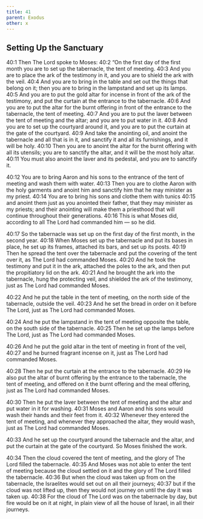```yaml
---
title: 41
parent: Exodus
other: x
---
```


## Setting Up the Sanctuary

<a name="40:1">40:1</a> Then The Lord spoke to Moses: <a name="40:2">40:2</a> “On the first day of the first month you are to set up the tabernacle, the tent of meeting. <a name="40:3">40:3</a> And you are to place the ark of the testimony in it, and you are to shield the ark with the veil. <a name="40:4">40:4</a> And you are to bring in the table and set out the things that belong on it; then you are to bring in the lampstand and set up its lamps. <a name="40:5">40:5</a> And you are to put the gold altar for incense in front of the ark of the testimony, and put the curtain at the entrance to the tabernacle. <a name="40:6">40:6</a> And you are to put the altar for the burnt offering in front of the entrance to the tabernacle, the tent of meeting. <a name="40:7">40:7</a> And you are to put the laver between the tent of meeting and the altar; and you are to put water in it. <a name="40:8">40:8</a> And you are to set up the courtyard around it, and you are to put the curtain at the gate of the courtyard. <a name="40:9">40:9</a> And take the anointing oil, and anoint the tabernacle and all that is in it, and sanctify it and all its furnishings, and it will be holy. <a name="40:10">40:10</a> Then you are to anoint the altar for the burnt offering with all its utensils; you are to sanctify the altar, and it will be the most holy altar. <a name="40:11">40:11</a> You must also anoint the laver and its pedestal, and you are to sanctify it.

<a name="40:12">40:12</a> You are to bring Aaron and his sons to the entrance of the tent of meeting and wash them with water. <a name="40:13">40:13</a> Then you are to clothe Aaron with the holy garments and anoint him and sanctify him that he may minister as my priest. <a name="40:14">40:14</a> You are to bring his sons and clothe them with tunics <a name="40:15">40:15</a> and anoint them just as you anointed their father, that they may minister as my priests; and their anointing will make them a priesthood that will continue throughout their generations. <a name="40:16">40:16</a> This is what Moses did, according to all The Lord had commanded him  —  so he did.

<a name="40:17">40:17</a> So the tabernacle was set up on the first day of the first month, in the second year. <a name="40:18">40:18</a> When Moses set up the tabernacle and put its bases in place, he set up its frames, attached its bars, and set up its posts. <a name="40:19">40:19</a> Then he spread the tent over the tabernacle and put the covering of the tent over it, as The Lord had commanded Moses. <a name="40:20">40:20</a> And he took the testimony and put it in the ark, attached the poles to the ark, and then put the propitiatory lid on the ark. <a name="40:21">40:21</a> And he brought the ark into the tabernacle, hung the protecting veil, and shielded the ark of the testimony, just as The Lord had commanded Moses.

<a name="40:22">40:22</a> And he put the table in the tent of meeting, on the north side of the tabernacle, outside the veil. <a name="40:23">40:23</a> And he set the bread in order on it before The Lord, just as The Lord had commanded Moses.

<a name="40:24">40:24</a> And he put the lampstand in the tent of meeting opposite the table, on the south side of the tabernacle. <a name="40:25">40:25</a> Then he set up the lamps before The Lord, just as The Lord had commanded Moses.

<a name="40:26">40:26</a> And he put the gold altar in the tent of meeting in front of the veil, <a name="40:27">40:27</a> and he burned fragrant incense on it, just as The Lord had commanded Moses.

<a name="40:28">40:28</a> Then he put the curtain at the entrance to the tabernacle. <a name="40:29">40:29</a> He also put the altar of burnt offering by the entrance to the tabernacle, the tent of meeting, and offered on it the burnt offering and the meal offering, just as The Lord had commanded Moses.

<a name="40:30">40:30</a> Then he put the laver between the tent of meeting and the altar and put water in it for washing. <a name="40:31">40:31</a> Moses and Aaron and his sons would wash their hands and their feet from it. <a name="40:32">40:32</a> Whenever they entered the tent of meeting, and whenever they approached the altar, they would wash, just as The Lord had commanded Moses.

<a name="40:33">40:33</a> And he set up the courtyard around the tabernacle and the altar, and put the curtain at the gate of the courtyard. So Moses finished the work.

<a name="40:34">40:34</a> Then the cloud covered the tent of meeting, and the glory of The Lord filled the tabernacle. <a name="40:35">40:35</a> And Moses was not able to enter the tent of meeting because the cloud settled on it and the glory of The Lord filled the tabernacle. <a name="40:36">40:36</a> But when the cloud was taken up from on the tabernacle, the Israelites would set out on all their journeys; <a name="40:37">40:37</a> but if the cloud was not lifted up, then they would not journey on until the day it was taken up. <a name="40:38">40:38</a> For the cloud of The Lord was on the tabernacle by day, but fire would be on it at night, in plain view of all the house of Israel, in all their journeys.